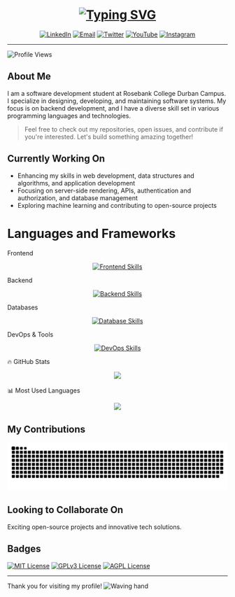 <div align="center">
  <h1>
  <a href="https://git.io/typing-svg">
    <img src="https://readme-typing-svg.demolab.com/?font=Permanent+Marker&size=35&color=B0e0e6&center=true&vCenter=true&width=800&height=70&lines=Hello!+I'm+Sakhile.+Welcome+to+my+GitHub+" alt="Typing SVG" />
  </a>
  </h1>

  <p>
    <a href="https://www.linkedin.com/in/sakhilekhuzwayo222" target="_blank"><img src="https://img.shields.io/badge/LinkedIn-0077B5?style=for-the-badge&logo=linkedin&logoColor=white" alt="LinkedIn"></a>
    <a href="mailto:sakhilekhuzwayo222@example.com" target="_blank"><img src="https://img.shields.io/badge/Email-D14836?style=for-the-badge&logo=gmail&logoColor=white" alt="Email"></a>
    <a href="https://twitter.com/sakhilekhuzwayo222" target="_blank"><img src="https://img.shields.io/badge/Twitter-1DA1F2?style=for-the-badge&logo=twitter&logoColor=white" alt="Twitter"></a>
    <a href="https://youtube.com/sakhilekhuzwayo222" target="_blank"><img src="https://img.shields.io/badge/YouTube-FF0000?style=for-the-badge&logo=youtube&logoColor=white" alt="YouTube"></a>
    <a href="https://instagram.com/sakhilekhuzwayo222" target="_blank"><img src="https://img.shields.io/badge/Instagram-E4405F?style=for-the-badge&logo=instagram&logoColor=white" alt="Instagram"></a>
  </p>
</div>

---
![Profile Views](https://komarev.com/ghpvc/?username=SakhileKhuzwayo222&color=red)

## About Me

I am a software development student at Rosebank College Durban Campus. I specialize in designing, developing, and maintaining software systems. My focus is on backend development, and I have a diverse skill set in various programming languages and technologies.

> Feel free to check out my repositories, open issues, and contribute if you're interested. Let's build something amazing together!

## Currently Working On

- Enhancing my skills in web development, data structures and algorithms, and application development
- Focusing on server-side rendering, APIs, authentication and authorization, and database management
- Exploring machine learning and contributing to open-source projects

# Languages and Frameworks
Frontend
<p align="center">
  <a href="https://skillicons.dev">
    <img src="https://skillicons.dev/icons?i=html,css,js,react,bootstrap" alt="Frontend Skills" />
  </a>
</p>
Backend
<p align="center">
  <a href="https://skillicons.dev">
    <img src="https://skillicons.dev/icons?i=java,spring,cs,dotnet,php,graphql" alt="Backend Skills" />
  </a>
</p>
Databases
<p align="center">
  <a href="https://skillicons.dev">
    <img src="https://skillicons.dev/icons?i=mysql,mongodb,postgresql" alt="Database Skills" />
  </a>
</p>
DevOps & Tools
<p align="center">
  <a href="https://skillicons.dev">
    <img src="https://skillicons.dev/icons?i=kubernetes,docker,git,maven,vscode,intellij" alt="DevOps Skills" />
  </a>
</p>
<!-- Rest of the content remains the same -->

🔥 GitHub Stats
<p align="center"> <a href="https://github.com/SakhileKhuzwayo222"> <img width="48%" src="https://github-readme-stats.vercel.app/api?username=SakhileKhuzwayo222&show_icons=true&theme=radical&hide_border=true" /> </a> </p>

📊 Most Used Languages
<p align="center"> <a href="https://github.com/SakhileKhuzwayo222"> <img width="48%" src="https://github-readme-stats.vercel.app/api/top-langs?username=SakhileKhuzwayo222&layout=compact&theme=radical&hide_border=true" /> </a> </p>




## My Contributions

<p align="center">
  <img src="https://github.com/Platane/snk/raw/output/github-contribution-grid-snake.svg" alt="Contributions Snake" />
</p>

## Looking to Collaborate On

Exciting open-source projects and innovative tech solutions.

## Badges

[![MIT License](https://img.shields.io/badge/License-MIT-green.svg)](https://choosealicense.com/licenses/mit/)
[![GPLv3 License](https://img.shields.io/badge/License-GPL%20v3-yellow.svg)](https://opensource.org/licenses/)
[![AGPL License](https://img.shields.io/badge/license-AGPL-blue.svg)](http://www.gnu.org/licenses/agpl-3.0)

---

Thank you for visiting my profile! <img src="https://raw.githubusercontent.com/MartinHeinz/MartinHeinz/master/wave.gif" width="30px" alt="Waving hand">

